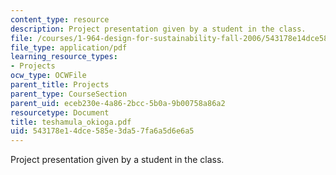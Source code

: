 ```yaml
---
content_type: resource
description: Project presentation given by a student in the class.
file: /courses/1-964-design-for-sustainability-fall-2006/543178e14dce585e3da57fa6a5d6e6a5_teshamula_okioga.pdf
file_type: application/pdf
learning_resource_types:
- Projects
ocw_type: OCWFile
parent_title: Projects
parent_type: CourseSection
parent_uid: eceb230e-4a86-2bcc-5b0a-9b00758a86a2
resourcetype: Document
title: teshamula_okioga.pdf
uid: 543178e1-4dce-585e-3da5-7fa6a5d6e6a5
---
```

Project presentation given by a student in the class.

